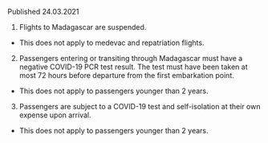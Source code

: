 Published 24.03.2021
1. Flights to Madagascar are suspended.
- This does not apply to medevac and repatriation flights.
2. Passengers entering or transiting through Madagascar must have a negative COVID-19 PCR test result. The test must have been taken at most 72 hours before departure from the first embarkation point.
- This does not apply to passengers younger than 2 years.
3. Passengers are subject to a COVID-19 test and self-isolation at their own expense upon arrival.
- This does not apply to passengers younger than 2 years.


